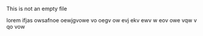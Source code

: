 This is not an empty file

lorem ifjas owsafnoe oewjgvowe vo oegv ow evj ekv ewv w eov owe vqw v qo vow 
